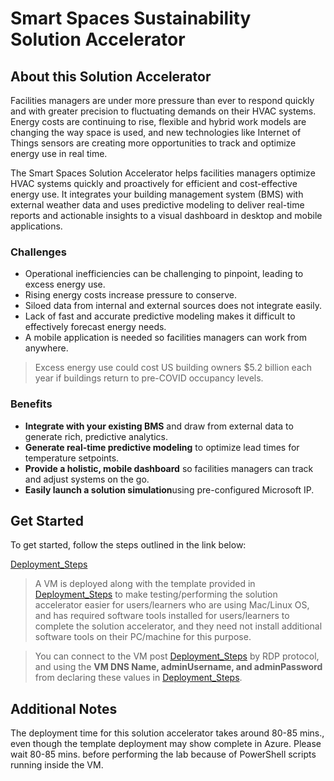 # Smart Spaces Sustainability Solution Accelerator

## About this Solution Accelerator

Facilities managers are under more pressure than ever to respond quickly and with greater precision to fluctuating demands on their HVAC systems. Energy costs are continuing to rise, flexible and hybrid work models are changing the way space is used, and new technologies like Internet of Things sensors are creating more opportunities to track and optimize energy use in real time.

The Smart Spaces Solution Accelerator helps facilities managers optimize HVAC systems quickly and proactively for efficient and cost-effective energy use. It integrates your building management system (BMS) with external weather data and uses predictive modeling to deliver real-time reports and actionable insights to a visual dashboard in desktop and mobile applications.

### Challenges

* Operational inefficiencies can be challenging to pinpoint, leading to excess energy use.
* Rising energy costs increase pressure to conserve.
* Siloed data from internal and external sources does not integrate easily.
* Lack of fast and accurate predictive modeling makes it difficult to effectively forecast energy needs.
* A mobile application is needed so facilities managers can work from anywhere.

> Excess energy use could cost US building owners $5.2 billion each year if buildings return to pre-COVID occupancy levels.

### Benefits

* **Integrate with your existing BMS** and draw from external data to generate rich, predictive analytics.
* **Generate real-time predictive modeling** to optimize lead times for temperature setpoints.
* **Provide a holistic, mobile dashboard** so facilities managers can track and adjust systems on the go.
* **Easily launch a solution simulation**using pre-configured Microsoft IP.

## Get Started
To get started, follow the steps outlined in the link below:

[Deployment_Steps](https://github.com/CloudLabsAI-Azure/Solution-Accelerators/blob/main/Smart-Spaces-Sustainability/Deployment/Deployment.md)

> A VM is deployed along with the template provided in [Deployment_Steps](https://github.com/CloudLabsAI-Azure/Solution-Accelerators/blob/main/Smart-Spaces-Sustainability/Deployment/Deployment.md) to make testing/performing the solution accelerator easier for users/learners who are using Mac/Linux OS, and has required software tools installed for users/learners to complete the solution accelerator, and they need not install additional software tools on their PC/machine for this purpose.

> You can connect to the VM post [Deployment_Steps](https://github.com/CloudLabsAI-Azure/Solution-Accelerators/blob/main/Smart-Spaces-Sustainability/Deployment/Deployment.md) by RDP protocol, and using the **VM DNS Name, adminUsername, and adminPassword** from declaring these values in [Deployment_Steps](https://github.com/CloudLabsAI-Azure/Solution-Accelerators/blob/main/Smart-Spaces-Sustainability/Deployment/Deployment.md).

## Additional Notes

The deployment time for this solution accelerator takes around 80-85 mins., even though the template deployment may show complete in Azure. Please wait 80-85 mins. before performing the lab because of PowerShell scripts running inside the VM.
